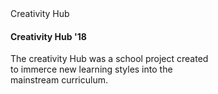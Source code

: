 <div class="card border-warning mb-3" style="max-width: 20rem;">
  <div class="card-header">Creativity Hub</div>
  <div class="card-body">
    <h4 class="card-title">Creativity Hub '18</h4>
    <p class="card-text"> The creativity Hub was a school project created to immerce new learning styles into the mainstream curriculum.</p>
  </div>
